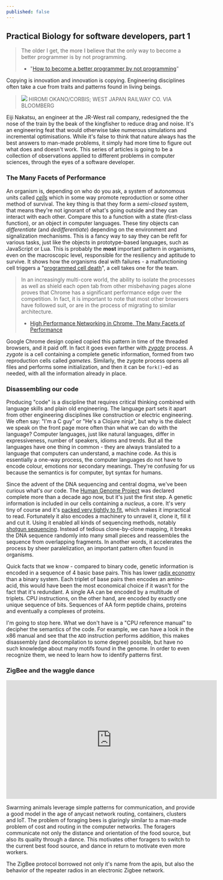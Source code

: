 ```yaml
---
published: false
---
```


## Practical Biology for software developers, part 1

> The older I get, the more I believe that the only way to become a better programmer is by not programming.
> - "[How to become a better programmer by not programming](http://blog.codinghorror.com/how-to-become-a-better-programmer-by-not-programming/)"

Copying is innovation and innovation is copying. Engineering disciplines often take a cue from traits and patterns found in living beings.

> ![]({{site.baseurl}}/http://www.bloomberg.com/image/ib9JnQnKe6jE.jpg)
> HIROMI OKANO/CORBIS; WEST JAPAN RAILWAY CO. VIA BLOOMBERG

Eiji Nakatsu, an engineer at the JR-West rail company, redesigned the the nose of the train by the beak of the kingfisher to reduce drag and noise. It's an engineering feat that would otherwise take numerous simulations and incremental optimisations.
While it's false to think that nature always has the best answers to man-made problems, it simply had more time to figure out what does and doesn't work.
This series of articles is going to be a collection of observations applied to different problems in computer sciences, through the eyes of a software developer.

### The Many Facets of Performance

An organism is, depending on who do you ask, a system of autonomous units called *[cells][cell-theory]* which in some way promote reproduction or some other method of survival. The key thing is that they form a *semi-closed* system, that means they're not ignorant of what's going outside and they can interact with each other. Compare this to a function with a state (first-class function), or an object in computer languages. These tiny objects can *differentiate* (and *dedifferentiate*) depending on the environment and signalization mechanisms. This is a fancy way to say they can be refit for various tasks, just like the objects in prototype-based languages, such as JavaScript or Lua.
This is probably the **most** important pattern in organisms, even on the macroscopic level, responsible for the resiliency and aptitude to survive. It shows how the organisms deal with failures - a malfunctioning cell triggers a "[programmed cell death][apoptosis]", a cell takes one for the team.

> In an increasingly multi-core world, the ability to isolate the processes as well as shield each open tab from other misbehaving pages alone proves that Chrome has a significant performance edge over the competition. In fact, it is important to note that most other browsers have followed suit, or are in the process of migrating to similar architecture.
> - [High Performance Networking in Chrome, The Many Facets of Performance](http://www.aosabook.org/en/posa/high-performance-networking-in-chrome.html)

Google Chrome design copied copied this pattern in time of the threaded browsers, and it paid off. In fact it goes even farther with *[zygote][zygote-chrome]* process.
A *zygote* is a cell containing a complete genetic information, formed from two reproduction cells called *gametes*. Similarly, the zygote process opens all files and performs some initialization, and then it can be `fork()`-ed as needed, with all the information already in place.

### Disassembling our code

Producing "code" is a discipline that requires critical thinking combined with language skills and plain old engineering. The language part sets it apart from other engineering disciplines like construction or electric engineering. We often say: "I'm a C guy" or "He's a Clojure ninja", but why is the dialect we speak on the front page more often than what we can do with the language? Computer languages, just like natural languages, differ in expressiveness, number of speakers, idioms and trends.
But all the languages have one thing in common - they are always translated to a language that computers can understand, a machine code. As this is essentially a one-way process, the computer languages do not have to encode colour, emotions nor secondary meanings. They're confusing for us because the semantics is for computer, byt syntax for humans.

Since the advent of the DNA sequencing and central dogma, we've been curious what's *our* code. The [Human Genome Project][hgp] was declared complete more than a decade ago now, but it's just the first step. A genetic information is included in our cells containing a *nucleus*, a core. It's very tiny of course and it's [packed very tightly to fit][dna-packaging], which makes it impractical to read.
Fortunately it also encodes a machinery to unravel it, clone it, fill it and cut it.
Using it enabled all kinds of sequencing methods, notably [shotgun sequencing][shotgun]. Instead of tedious clone-by-clone mapping, it breaks the DNA sequence randomly into many small pieces and reassembles the sequence from overlapping fragments. In another words, it accelerates the process by sheer paralelization, an important pattern often found in organisms.

Quick facts that we know - compared to binary code, genetic information is encoded in a sequence of 4 basic base pairs. This has lower [radix economy][radix-economy] than a binary system. Each triplet of base pairs then encodes an amino-acid, this would have been the most economical choice if it wasn't for the fact that it's redundant. A single AA can be encoded by a multitude of triplets. CPU instructions, on the other hand, are encoded by exactly one unique sequence of bits.
Sequences of AA form peptide chains, proteins and eventually a complexes of proteins.

I'm going to stop here. What we don't have is a "CPU reference manual" to decipher the semantics of the code. For example, we can have a look in the x86 manual and see that the `ADD` instruction performs addition, this makes disassembly (and decompilation to some degree) possible, but have no such knowledge about many motifs found in the genome. In order to even recognize them, we need to learn how to identify patterns first.

### ZigBee and the waggle dance

<iframe width="560" height="315" src="https://www.youtube.com/embed/2S-ozxpIrdI" frameborder="0" allowfullscreen></iframe>

Swarming animals leverage simple patterns for communication, and provide a good model in the age of anycast network routing, containers, clusters and IoT. The problem of foraging bees is glaringly similar to a man-made problem of cost and routing in the computer networks. The foragers communicate not only the distance and orientation of the food source, but also its quality through a dance. This motivates other foragers to switch to the current best food source, and dance in return to motivate even more workers.

The ZigBee protocol borrowed not only it's name from the apis, but also the behavior of the repeater radios in an electronic Zigbee network.

[cell-theory]: http://www.biologyreference.com/Gr-Hi/History-of-Biology-Cell-Theory-and-Cell-Structure.html
[apoptosis]: https://www.khanacademy.org/test-prep/mcat/biomolecules/Krebs-citric-acid-cycle-and-oxidative-phosphorylation/v/mitochondria-apoptosis-oxidative-stress
[zygote-chrome]: http://neugierig.org/software/chromium/notes/2011/08/zygote.html
[dna-packaging]: http://www.nature.com/scitable/topicpage/dna-packaging-nucleosomes-and-chromatin-310
[hgp]: https://en.wikipedia.org/wiki/Human_Genome_Project
[radix-economy]: http://hummusandmagnets.tumblr.com/post/48664858476/the-most-efficient-radix-is-not-e
[shotgun]: http://www.nature.com/scitable/topicpage/complex-genomes-shotgun-sequencing-609
